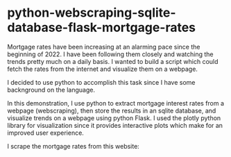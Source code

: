 # python-webscraping-sqlite-database-flask-mortgage-rates

Mortgage rates have been increasing at an alarming pace since the beginning of 2022. I have been following them closely and watching the trends pretty much on a daily basis. I wanted to build a script which could fetch the rates from the internet and visualize them on a webpage. 

I decided to use python to accomplish this task since I have some backnground on the language.

In this demonstration, I use python to extract mortgage interest rates from a webpage (webscraping), then store the results in an sqlite database, and visualize trends on a webpage using python Flask. I used the plotly python library for visualization since it provides interactive plots which make for an improved user experience.

I scrape the mortgage rates from this website: <a href="https://www.nerdwallet.com/mortgages/mortgage-rates" target="_blank">
